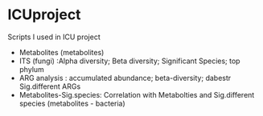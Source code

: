 # ICUproject
Scripts I used in ICU project

- Metabolites (metabolites)
- ITS (fungi) :Alpha diversity; Beta diversity; Significant Species; top phylum
- ARG analysis : accumulated abundance; beta-diversity; dabestr Sig.different ARGs
- Metabolites-Sig.species: Correlation with Metabolties and Sig.different species (metabolites - bacteria)
